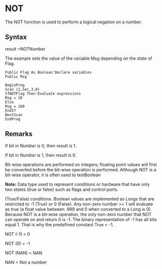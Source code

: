# NOT

The NOT function is used to perform a logical negation on a number.

## Syntax

result =NOTNumber

The example sets the value of the variable Msg depending on the state of Flag.

```
Public Flag As Boolean'Declare variables
Public Msg

BeginProg
Scan (1,Sec,3,0)
IfNOTFlag Then'Evaluate expressions
Msg = 10
Else
Msg = 100
EndIf
NextScan
EndProg
```

## Remarks

If bit in _Number_ is 0, then result is 1.

If bit in _Number_ is 1, then result is 0.

Bit-wise operations are performed on integers; floating point values will first be converted before the bit-wise operation is performed. Although NOT is a bit-wise operator, it is often used to testBoolean

**Note:** Data type used to represent conditions or hardware that have only two states (true or false) such as flags and control ports.

(True/False) conditions. Boolean values are implemented as Longs that are restricted to -1 (True) or 0 (False). Any non-zero number >= 1 will evaluate as true (a float value between .999 and 0 when converted to a Long is 0). Because NOT is a bit-wise operation, the only non-zero number that NOT can operate on and return 0 is -1. The binary representation of -1 has all bits equal 1. That is why the predefined constant True = -1.

NOT (-1) = 0

NOT (0) = -1

NOT (NAN) = NAN

NAN = Not a number
